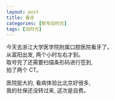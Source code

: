 ```yaml
---
layout: post
title: 看牙
categories: [默写旧时光]
tags: [旧时光]
---
```


今天去浙江大学医学院附属口腔医院看牙了。  
从富阳出发, 两个小时左右才到。   
取号完了还需要扫描条形码进行签到,  
拍了两个 CT。

医院挺大的, 看病体验比北京好很多,  
我的社保还没转过来, 这次是自费。